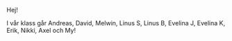Hej!

I vår klass går Andreas, David, Melwin, Linus S, Linus B, 
Evelina J, Evelina K, Erik, Nikki, Axel och My!
